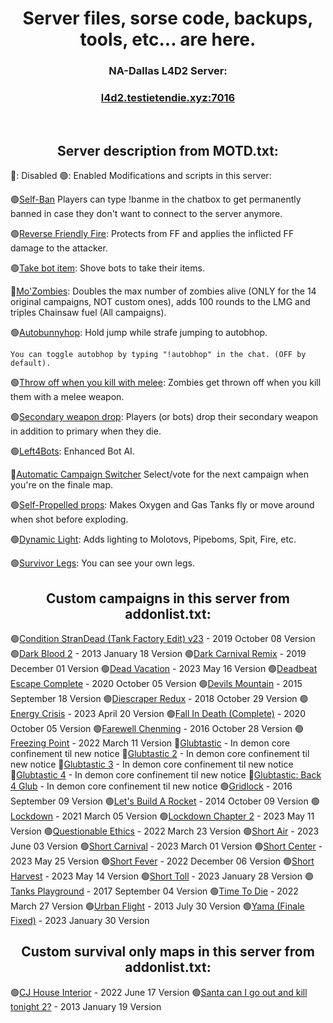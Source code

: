 
<h1 align="center">Server files, sorse code, backups, tools, etc... are here.</h1>

<h3 align="center">NA-Dallas L4D2 Server:</h3>
<h3 align="center"><a href="https://intradeus.github.io/http-protocol-redirector?r=steam://connect/l4d2.testietendie.xyz:7016">l4d2.testietendie.xyz:7016</a></h3>

​
<h2 align="center">Server description from MOTD.txt:</h2>
🔴: Disabled
🟢: Enabled
Modifications and scripts in this server:

🟢[Self-Ban](https://github.com/TestieTendie/Self-Ban-Sourcemod) Players can type !banme in the chatbox to get permanently banned in case they don't want to connect to the server anymore.

🟢[Reverse Friendly Fire](https://forums.alliedmods.net/showthread.php?t=329035): Protects from FF and applies the inflicted FF damage to the attacker.

🟢[Take bot item](https://steamcommunity.com/sharedfiles/filedetails/?id=2262433022): Shove bots to take their items.

🔴[Mo'Zombies](https://steamcommunity.com/sharedfiles/filedetails/?id=2965124381): Doubles the max number of zombies alive (ONLY for the 14 original campaigns, NOT custom ones), adds 100 rounds to the LMG and triples Chainsaw fuel (All campaigns).

🟢[Autobunnyhop](https://github.com/TestieTendie/sm_bhop_disabled_by_default): Hold jump while strafe jumping to autobhop.
    
    You can toggle autobhop by typing "!autobhop" in the chat. (OFF by default).
  
🟢[Throw off when you kill with melee](https://steamcommunity.com/sharedfiles/filedetails/?id=2612799484): Zombies get thrown off when you kill them with a melee weapon.

🟢[Secondary weapon drop](https://steamcommunity.com/sharedfiles/filedetails/?id=2608563050): Players (or bots) drop their secondary weapon in addition to primary when they die.

🟢[Left4Bots](https://steamcommunity.com/sharedfiles/filedetails/?id=2279814689): Enhanced Bot AI.

🔴[Automatic Campaign Switcher](https://forums.alliedmods.net/showthread.php?t=308708) Select/vote for the next campaign when you're on the finale map.

🟢[Self-Propelled props](https://steamcommunity.com/sharedfiles/filedetails/?id=2682057528): Makes Oxygen and Gas Tanks fly or move around when shot before exploding.

🟢[Dynamic Light](https://steamcommunity.com/sharedfiles/filedetails/?id=2261165699): Adds lighting to Molotovs, Pipeboms, Spit, Fire, etc.

🟢[Survivor Legs](https://forums.alliedmods.net/showthread.php?t=299560): You can see your own legs.

<h2 align="center">Custom campaigns in this server from addonlist.txt:</h2>

🟢[Condition StranDead (Tank Factory Edit) v23](https://steamcommunity.com/sharedfiles/filedetails/?id=1857716974) - 2019 October 08 Version
🟢[Dark Blood 2](https://steamcommunity.com/sharedfiles/filedetails/?id=121175467) - 2013 January 18 Version
🟢[Dark Carnival Remix](https://steamcommunity.com/sharedfiles/filedetails/?id=1575673903) - 2019 December 01 Version
🟢[Dead Vacation](https://steamcommunity.com/sharedfiles/filedetails/?id=2034272611&searchtext=dead+vacation) - 2023 May 16 Version
🟢[Deadbeat Escape Complete](https://steamcommunity.com/sharedfiles/filedetails/?id=2249227977) - 2020 October 05 Version
🟢[Devils Mountain](https://steamcommunity.com/sharedfiles/filedetails/?id=316053033) - 2015 September 18 Version
🟢[Diescraper Redux](https://steamcommunity.com/sharedfiles/filedetails/?id=121116980) - 2018 October 29 Version
🟢[Energy Crisis](https://steamcommunity.com/sharedfiles/filedetails/?id=526660543&searchtext=energy+crisis) - 2023 April 20 Version
🟢[Fall In Death (Complete)](https://steamcommunity.com/sharedfiles/filedetails/?id=2248464111) - 2020 October 05 Version
🟢[Farewell Chenming](https://steamcommunity.com/sharedfiles/filedetails/?id=788564919) - 2016 October 28 Version
🟢[Freezing Point](https://steamcommunity.com/sharedfiles/filedetails/?id=2777330080) - 2022 March 11 Version
🔴[Glubtastic](https://steamcommunity.com/sharedfiles/filedetails/?id=2031028789) - In demon core confinement til new notice
🔴[Glubtastic 2](https://steamcommunity.com/sharedfiles/filedetails/?id=2066106924) - In demon core confinement til new notice
🔴[Glubtastic 3](https://steamcommunity.com/sharedfiles/filedetails/?id=2139756699) - In demon core confinement til new notice
🔴[Glubtastic 4](https://steamcommunity.com/sharedfiles/filedetails/?id=2459037122) - In demon core confinement til new notice
🔴[Glubtastic: Back 4 Glub](https://steamcommunity.com/sharedfiles/filedetails/?id=2795386618) - In demon core confinement til new notice
🟢[Gridlock](https://steamcommunity.com/sharedfiles/filedetails/?id=760657091&searchtext=gridlock) - 2016 September 09 Version
🟢[Let's Build A Rocket](https://steamcommunity.com/sharedfiles/filedetails/?id=324500451&searchtext=let%27s+build+a+rocket) - 2014 October 09 Version
🟢[Lockdown](https://steamcommunity.com/sharedfiles/filedetails/?id=2108461892&searchtext=lockdown) - 2021 March 05 Version
🟢[Lockdown Chapter 2](https://steamcommunity.com/sharedfiles/filedetails/?id=2966368692&searchtext=lockdown) - 2023 May 11 Version
🟢[Questionable Ethics](https://steamcommunity.com/sharedfiles/filedetails/?l=english&id=2783476025) - 2022 March 23 Version
🟢[Short Air](https://steamcommunity.com/sharedfiles/filedetails/?id=2984318239) - 2023 June 03 Version
🟢[Short Carnival](https://steamcommunity.com/sharedfiles/filedetails/?id=2891186891) - 2023 March 01 Version
🟢[Short Center](https://steamcommunity.com/sharedfiles/filedetails/?id=2889815043) - 2023 May 25 Version
🟢[Short Fever](https://steamcommunity.com/sharedfiles/filedetails/?id=2893158415) - 2022 December 06 Version
🟢[Short Harvest](https://steamcommunity.com/sharedfiles/filedetails/?id=2942224106) - 2023 May 14 Version
🟢[Short Toll](https://steamcommunity.com/sharedfiles/filedetails/?id=2919958599) - 2023 January 28 Version
🟢[Tanks Playground](https://steamcommunity.com/sharedfiles/filedetails/?id=121108123&searchtext=tanks+playground) - 2017 September 04 Version
🟢[Time To Die](https://steamcommunity.com/sharedfiles/filedetails/?id=2257961887) - 2022 March 27 Version
🟢[Urban Flight](https://steamcommunity.com/sharedfiles/filedetails/?id=121086524) - 2013 July 30 Version
🟢[Yama (Finale Fixed)](https://steamcommunity.com/sharedfiles/filedetails/?id=2498978864) - 2023 January 30 Version

<h2 align="center">Custom survival only maps in this server from addonlist.txt:</h2>

🟢[CJ House Interior](https://steamcommunity.com/sharedfiles/filedetails/?id=2790545702) - 2022 June 17 Version
🟢[Santa can I go out and kill tonight 2?](https://steamcommunity.com/sharedfiles/filedetails/?id=121460643) - 2013 January 19 Version
